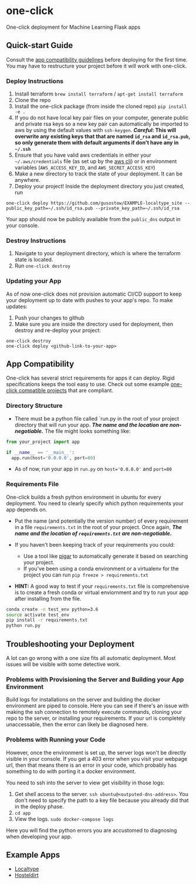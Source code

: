 # one-click
One-click deployment for Machine Learning Flask apps

## Quick-start Guide

Consult the [app compatibility guidelines](#app-compatibility) before deploying for the first time. You may have to restructure your project before it will work with one-click.

### Deploy Instructions

1. Install terraform `brew install terraform` / `apt-get install terraform`
1. Clone the repo
2. Install the one-click package (from inside the cloned repo) `pip install -e .`
3. If you do not have local key pair files on your computer, generate public and private rsa keys so a new key pair can automatically be imported to aws by using the default values with `ssh-keygen`. **_Careful_: This will overwrite any existing keys that that are named `id_rsa` and `id_rsa.pub`, so only generate them with default arguments if don't have any in `~/.ssh`**
4. Ensure that you have valid aws credentials in either your `~/.aws/credentials` file (as set up by the [aws cli](https://docs.aws.amazon.com/cli/latest/userguide/cli-chap-configure.html)) or in environment variables (`AWS_ACCESS_KEY_ID`, and `AWS_SECRET_ACCESS_KEY`)
5. Make a new directory to track the state of your deployment. It can be anywhere.
6. Deploy your project! Inside the deployment directory you just created, run
```
one-click deploy https://github.com/gusostow/EXAMPLE-localtype_site --public_key_path=~/.ssh/id_rsa.pub --private_key_path=~/.ssh/id_rsa
```
Your app should now be publicly available from the `public_dns` output in your console.

### Destroy Instructions

1. Navigate to your deployment directory, which is where the terraform state is located.
2. Run `one-click destroy`

### Updating your App

As of now one-click does not provision automatic CI/CD support to keep your deployment up to date with pushes to your app's repo. To make updates:
1. Push your changes to github
2. Make sure you are inside the directory used for deployment, then destroy and re-deploy your project:
```
one-click destroy
one-click deploy <github-link-to-your-app>
```

## App Compatibility

One-click has several strict requirements for apps it can deploy. Rigid specifications keeps the tool easy to use. Check out some example [one-click compatible projects](#example-apps) that are compliant.

### Directory Structure 

- There must be a python file called `run.py in the root of your project directory that will run your app. _**The name and the location are non-negotiable.**_ The file might looks something like:
```python
from your_project import app

if __name__ == '__main__':
  app.run(host='0.0.0.0', port=80)
```
- As of now, run your app in `run.py` on `host='0.0.0.0'` and `port=80`

### Requirements File

One-click builds a fresh python environment in ubuntu for every deployment. You need to clearly specify which python requirements your app depends on.

- Put the name (and potentially the version number) of every requirement in a file `requirements.txt` in the root of your project. Once again, _**The name and the location of `requirements.txt` are non-negotiable.**_ 

- If you haven't been keeping track of your requirements you could:
  - Use a tool like [pigar](https://github.com/damnever/pigar) to automatically generate it based on searching your project.
  - If you've been using a conda environment or a virtualenv for the project you can run `pip freeze > requirements.txt`

- **HINT:** A good way to test if your `requirements.txt` file is comprehensive is to create a fresh conda or virtual enviornment and try to run your app after installing from the file.
```bash
conda create -n test_env python=3.6
source activate test_env
pip install -r requirements.txt
python run.py
```

## Troubleshooting your Deployment

A lot can go wrong with a one size fits all automatic deployment. Most issues will be visible with some detective work.

### Problems with Provisioning the Server and Building your App Environment

Build logs for installations on the server and building the docker environment are piped to console. Here you can see if there's an issue with making the ssh connection to remotely execute commands, cloning your repo to the server, or installing your requirements. If your url is completely unaccessable, then the error can likely be diagnosed here.

### Problems with Running your Code

However, once the environment is set up, the server logs won't be directly visible in your console. If you get a 403 error when you visit your webpage url, then that means there is an error in your code, which probably has something to do with porting it a docker environment.

You need to ssh into the server to view get visibility in those logs:
1. Get shell access to the server. `ssh ubuntu@<outputed-dns-address>`. You don't need to specify the path to a key file because you already did that in the deploy phase.
2. `cd app`
3. View the logs. `sudo docker-compose logs`

Here you will find the python errors you are accustomed to diagnosing when developing your app.

## Example Apps 

- [Localtype](https://github.com/gusostow/EXAMPLE-localtype_site)
- [Hosteldirt](https://github.com/gusostow/EXAMPLE-hosteldirt)

